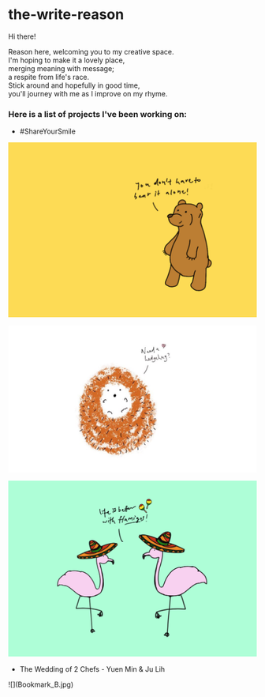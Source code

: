 # the-write-reason

Hi there!

Reason here, welcoming you to my creative space.
<br/> I'm hoping to make it a lovely place,
<br/> merging meaning with message; 
<br/> a respite from life's race.
<br/> Stick around and hopefully in good time, 
<br/> you'll journey with me as I improve on my rhyme.



<h3>Here is a list of projects I've been working on:</h3>

<ul><li>#ShareYourSmile</li></ul>

![](Bear_Postcard.jpg)

![](Hedgehog_Postcard.jpeg)

![](Flamingo_Postcard.jpg)

<ul><li>The Wedding of 2 Chefs - Yuen Min & Ju Lih</li></ul>
![](Bookmark_B.jpg)

